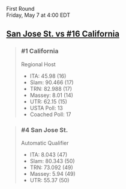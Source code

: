 First Round  
Friday, May 7 at 4:00 EDT
## [San Jose St. vs #16 California](https://www.ncaa.com/game/5833650) 

> ### #1 California  
> Regional Host  
> - ITA: 45.98 (16)  
> - Slam: 90.466 (17)  
> - TRN: 82.988 (17)  
> - Massey: 8.01 (14)  
> - UTR: 62.15 (15)  
> - USTA Poll: 13  
> - Coached Poll: 17  

> ### #4 San Jose St.  
> Automatic Qualifier  
> - ITA: 8.043 (47)  
> - Slam: 80.343 (50)  
> - TRN: 73.092 (49)  
> - Massey: 5.94 (49)  
> - UTR: 55.37 (50)  